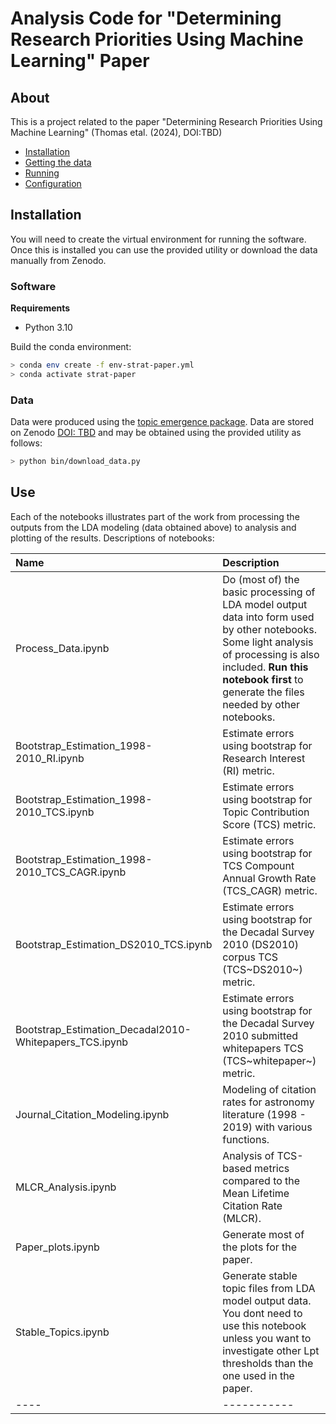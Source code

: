 # Analysis Code for "Determining Research Priorities Using Machine Learning" Paper 

## About
This is a project related to the paper "Determining Research Priorities Using Machine Learning" (Thomas etal. (2024), DOI:TBD) 

- [Installation](#installation)
- [Getting the data](#getting-the-data)
- [Running](#running)
- [Configuration](#configuration)


## Installation

You will need to create the virtual environment for running the software. Once this is installed you can use the provided utility or download the data manually from Zenodo.

### Software 
**Requirements**
- Python 3.10

Build the conda environment:
```bash
> conda env create -f env-strat-paper.yml
> conda activate strat-paper
```

### Data 

Data were produced using the [topic emergence package](https://github.com/abuonomo/topic-emergence-ADS).  Data are stored on Zenodo [DOI: TBD](https://zenodo.org/) and may be obtained using the provided utility as follows:

```bash
> python bin/download_data.py
``` 

## Use

Each of the notebooks illustrates part of the work from processing the outputs from the LDA modeling (data obtained above) to analysis and plotting of the results. Descriptions of notebooks:

| Name | Description |
| :--- | :---------- | 
| Process\_Data.ipynb | Do (most of) the basic processing of LDA model output data into form used by other notebooks. Some light analysis of processing is also included. **Run this notebook first** to generate the files needed by other notebooks. |  
| Bootstrap\_Estimation\_1998-2010\_RI.ipynb      | Estimate errors using bootstrap for Research Interest (RI) metric. |  
| Bootstrap\_Estimation\_1998-2010\_TCS.ipynb     | Estimate errors using bootstrap for Topic Contribution Score (TCS) metric. |  
| Bootstrap\_Estimation\_1998-2010\_TCS\_CAGR.ipynb| Estimate errors using bootstrap for TCS Compount Annual Growth Rate (TCS\_CAGR) metric. | 
| Bootstrap\_Estimation\_DS2010\_TCS.ipynb        | Estimate errors using bootstrap for the Decadal Survey 2010 (DS2010) corpus TCS (TCS~DS2010~) metric. | 
| Bootstrap\_Estimation\_Decadal2010-Whitepapers\_TCS.ipynb | Estimate errors using bootstrap for the Decadal Survey 2010 submitted whitepapers TCS (TCS~whitepaper~) metric. | 
| Journal\_Citation\_Modeling.ipynb | Modeling of citation rates for astronomy literature (1998 - 2019) with various functions. | 
| MLCR\_Analysis.ipynb | Analysis of TCS-based metrics compared to the Mean Lifetime Citation Rate (MLCR). | 
| Paper\_plots.ipynb | Generate most of the plots for the paper. |  
| Stable\_Topics.ipynb | Generate stable topic files from LDA model output data. You dont need to use this notebook unless you want to investigate other Lpt thresholds than the one used in the paper. |  
| ---- | ----------- | 


